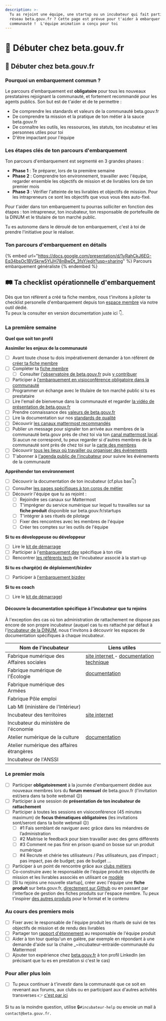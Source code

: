 ```yaml
---
description: >-
  Tu as rejoint une équipe, une startup ou un incubateur qui fait partie du
  réseau beta.gouv.fr ? Cette page est prévue pour t'aider à embarquer dans la
  communauté !  L'équipe animation a conçu pour toi
---
```


# 🐥 Débuter chez beta.gouv.fr

## 🐥 Débuter chez beta.gouv.fr

### Pourquoi un embarquement commun ?

Le parcours d'embarquement est **obligatoire** pour tous les nouveaux prestataires rejoignant la communauté, et fortement recommandé pour les agents publics. Son but est de t'aider et de te permettre :

* De comprendre les standards et valeurs de la communauté beta.gouv.fr
* De comprendre ta mission et la pratique de ton métier à la sauce beta.gouv.fr
* De connaître les outils, les ressources, les statuts, ton incubateur et les personnes utiles pour toi
* D'être impactant pour l'équipe

### Les étapes clés de ton parcours d'embarquement

Ton parcours d'embarquement est segmenté en 3 grandes phases :

* **Phase 1** : Te préparer, lors de ta première semaine
* **Phase 2** : Comprendre ton environnement, travailler avec l'équipe, regarder ensemble les objectifs de mission et de livrables lors de ton premier mois
* **Phase 3** : Vérifier l'atteinte de tes livrables et objectifs de mission. Pour les intrapreneurs ce sont les objectifs que vous vous êtes auto-fixé.

Pour t'aider dans ton embarquement tu pourras solliciter en fonction des étapes : ton intrapreneur, ton incubateur, ton responsable de portefeuille de la DINUM et le titulaire de ton marché public.

Tu es autonome dans le déroulé de ton embarquement, c'est à toi de prendre l'initiative pour le réaliser.

### Ton parcours d'embarquement en détails

{% embed url="https://docs.google.com/presentation/d/1yRahCkJ6EG-Eq34bsOc1BVSkrw5YlJH78nBwDt_3fsY/edit?usp=sharing" %}
Parcours embarquement généraliste
{% endembed %}

## 🛤️ Ta checklist opérationnelle d'embarquement

Dès que ton référent a créé ta fiche membre, nous t'invitons à piloter ta checklist personelle d'embarquement depuis ton [espace membre](https://espace-membre.incubateur.net/dashboard) via notre outil dédié.\
Tu peux la consulter en version documentation juste ici 👇.

### La première semaine

**Quel que soit ton profil**

**Assimiler les enjeux de la communauté**

* [ ] Avant toute chose tu dois impérativement demander à ton référent de [créer ta fiche membre](../../les-outils-de-la-communaute/espace-membre/premier-pas-indispensable-creer-ta-fiche-membre.md)
* [ ] Compléter ta [fiche membre](https://espace-membre.incubateur.net/)
  * [ ] Consulter [l'observatoire de beta.gouv.fr](https://espace-membre.incubateur.net/metabase) puis [y contribuer](https://espace-membre.incubateur.net/)
* [ ] Participer à [l'embarquement en visioconférence obligatoire dans la communauté](https://airtable.com/appebTa6XsY6fDixm/shr7l159rsB5KpJcO?prefill_Formation=recA5QKXcYrIcCRQj)
* [ ] Programmer un échange avec le titulaire de ton marché public si tu es prestataire
* [ ] Lire l'email de bienvenue dans la communauté et regarder [la vidéo de présentation de beta.gouv.fr](https://www.youtube.com/watch?v=TvFlxDMlbfo)
* [ ] Prendre connaissance des [valeurs de beta.gouv.fr](../../decouvrir-beta.gouv.fr/valeurs.md)
* [ ] Lire la documentation sur nos [standards de qualité](../../gerer-son-produit/les-standards/)
* [ ] Découvrir [les canaux mattermost recommandés](../../les-outils-de-la-communaute/mattermost/canaux-recommandes.md)
* [ ] Publier un message pour signaler ton arrivée aux membres de la communauté beta.gouv près de chez toi via ton [canal mattermost local](https://doc.incubateur.net/communaute/les-outils-de-la-communaute/mattermost/canaux-recommandes). Si aucun ne correspond, tu peux regarder si d'autres membres de la communauté sont près de chez toi sur la [carte des membres](https://espace-membre.incubateur.net/community)
* [ ] Découvrir [tous les lieux où travailler ou organiser des événements](../vie-quotidienne-et-bien-etre/travailler-dans-les-lieux-partages/)
* [ ] T'abonner à [l'agenda public de l'incubateur](https://calendar.google.com/calendar/u/0/r?cid=MGllb25xYXAxcjVqZWFsNXVnZXVob292bGdAZ3JvdXAuY2FsZW5kYXIuZ29vZ2xlLmNvbQ) pour suivre les événements de la communauté

**Appréhender ton environnement**

* [ ] Découvrir la documentation de ton incubateur (cf.plus bas👇)
* [ ] Consulter [les pages spécifiques à ton corps de métier](../les-differents-metiers/)
* [ ] Découvrir l'équipe que tu as rejoint :
  * [ ] Rejoindre ses canaux sur Mattermost
  * [ ] T'imprégner du service numérique sur lequel tu travailles sur sa **fiche produit** disponible sur beta.gouv.fr/startups
  * [ ] T'intégrer à ses rituels de pilotage
  * [ ] Fixer des rencontres avec les membres de l'équipe
  * [ ] Créer tes comptes sur les outils de l'équipe

**Si tu es développeuse ou développeur**

* [ ] Lire le [kit de démarrage](../les-differents-metiers/developpeur.se/kit-de-demarrage.md)
* [ ] Participer à l'[embarquement dev](https://airtable.com/shrUCbUT72KtKefsu) spécifique à ton rôle
* [ ] Rencontrer [les référents tech](../../gerer-son-produit/gestion-au-quotidien/tech/to-do-liens-avec-les-referents-techs.md) de l'incubateur associé à la start-up

**Si tu es chargé(e) de déploiement/bizdev**

* [ ] Participer à [l'embarquement bizdev](https://airtable.com/appebTa6XsY6fDixm/shr5Uaqje8eV9BabU)

**Si tu es coach**

* [ ] Lire le [kit de démarrage](https://doc.incubateur.net/communaute/travailler-chez-beta.gouv.fr/les-differents-metiers/coach.e/en-construction/conseils-pour-les-coachs))

#### Découvre la documentation spécifique à l'incubateur que tu rejoins

À l'exception des cas où ton administration de rattachement ne dispose pas encore de son propre incubateur (auquel cas tu es rattaché par défaut à l'[incubateur de la DINUM](https://doc.incubateur.net/communaute/decouvrir-beta.gouv.fr/les-incubateurs-du-reseau-beta.gouv.fr), nous t'invitons à découvrir les espaces de documentation spécifiques à chaque incubateur.

| Nom de l'incubateur                       | Liens utiles                                                                                                                                                        |
| ----------------------------------------- | ------------------------------------------------------------------------------------------------------------------------------------------------------------------- |
| Fabrique numérique des Affaires sociales  | [site internet ](https://www.fabrique.social.gouv.fr)- [documentation technique](https://github.com/SocialGouv/www/wiki/Social-Gouv-Tech-Welcome-Pack-%F0%9F%96%96) |
| Fabrique numérique de l'Écologie          | [documentation](https://fabrique-numerique.gitbook.io/guide/)                                                                                                       |
| Fabrique numérique des Armées             |                                                                                                                                                                     |
| Fabrique Pôle emploi                      |                                                                                                                                                                     |
| Lab MI (ministère de l'Intérieur)         |                                                                                                                                                                     |
| Incubateur des territoires                | [site internet](https://incubateur.anct.gouv.fr)                                                                                                                    |
| Incubateur du ministère de l'économie     |                                                                                                                                                                     |
| Atelier numérique de la culture           | [documentation](https://atelier-numerique.gitbook.io/atelier-numerique-le-guide/)                                                                                   |
| Atelier numérique des affaires étrangères |                                                                                                                                                                     |
| Incubateur de l'ANSSI                     |                                                                                                                                                                     |

### Le premier mois

* [ ] Participer **obligatoirement** à la journée d'embarquement dédiée aux nouveaux membres lors du **forum mensuel** de beta.gouv.fr (l'invitation est/sera dans ta boite webmail 😉)
* [ ] Participer à une session de **présentation de ton incubateur de rattachement**
* [ ] Participer à toutes les sessions en visioconférence (45 minutes maximum) de **focus thématiques obligatoires** (les invitations sont/seront dans ta boite webmail 😉)
  * [ ] \#1 Fais semblant de naviguer avec grâce dans les méandres de l’administration
  * [ ] \#2 Maitrise le feedback pour bien travailler avec des gens différents
  * [ ] \#3 Comment ne pas finir en prison quand on bosse sur un produit numérique
  * [ ] \#4 Recrute et chérie tes utilisateurs / Pas utilisateurs, pas d’impact ; pas impact, pas de budget; pas de budget …
* [ ] Participer à un point de rencontre grâce aux [clubs métiers](https://doc.incubateur.net/communaute/decouvrir-beta.gouv.fr/la-communaute/les-rituels/clubs-de-partage-dexperience)
* [ ] Co-construire avec le responsable de l'équipe produit tes objectifs de mission et les livrables associés en utilisant ce [modèle](https://docs.numerique.gouv.fr/docs/be5ddf8c-83bf-42b9-96f5-8d5aed18dd98/)
* [ ] \[Si tu rejoins une nouvelle startup], créer avec l'équipe une **fiche produit** sur beta.gouv.fr, [directement sur Github](https://github.com/betagouv/beta.gouv.fr/tree/master/content/_startups) ou en passant par l'interface de gestion des fiches produits sur l'espace membre. Tu peux t'inspirer [des autres produits](https://beta.gouv.fr/startups/) pour le format et le contenu

### Au cours des premiers mois

* [ ] Fixer avec le responsable de l'équipe produit les rituels de suivi de tes objectifs de mission et de rendu des livrables
* [ ] Partager ton [rapport d'étonnement](https://docs.numerique.gouv.fr/docs/5bf47fbb-7620-4b01-a61e-035104fee33f/) au responsable de l'équipe produit
* [ ] Aider à ton tour quelqu'un en galère, par exemple en répondant à une demande d'aide sur la chaîne \_\~incubateur-entraide-communauté du Mattermost
* [ ] Ajouter ton expérience chez [beta.gouv.fr](https://www.linkedin.com/company/betagouv/?originalSubdomain=fr) à ton profil LinkedIn (en précisant que tu es en prestation si c'est le cas)

### Pour aller plus loin

* [ ] Tu peux continuer à t'investir dans la communauté que ce soit en revenant aux forums, aux clubs ou en participant aux d'autres activités transverses 👉 [c'est par ici](../../solliciter-et-contribuer-a-la-communaute/je-contribue-a-la-communaute-to-do/)

Si tu as la moindre question, utilise 🔒`#incubateur-help` ou envoie un mail à `contact@beta.gouv.fr.`
